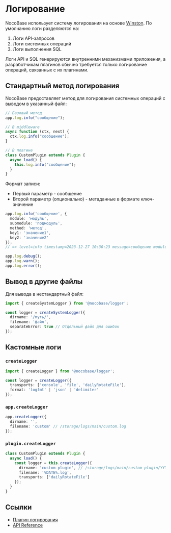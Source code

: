 # Логирование

NocoBase использует систему логирования на основе <a href="https://github.com/winstonjs/winston" target="_blank">Winston</a>. По умолчанию логи разделяются на:

1. Логи API-запросов
2. Логи системных операций  
3. Логи выполнения SQL

Логи API и SQL генерируются внутренними механизмами приложения, а разработчикам плагинов обычно требуется только логирование операций, связанных с их плагинами.

## Стандартный метод логирования

NocoBase предоставляет метод для логирования системных операций с выводом в указанный файл:

```ts
// Базовый метод
app.log.info("сообщение");

// В middleware
async function (ctx, next) {
  ctx.log.info("сообщение");
}

// В плагине 
class CustomPlugin extends Plugin {
  async load() {
    this.log.info("сообщение");
  }
}
```

Формат записи:
- Первый параметр - сообщение
- Второй параметр (опционально) - метаданные в формате ключ-значение

```ts
app.log.info('сообщение', {
  module: 'модуль',
  submodule: 'подмодуль',
  method: 'метод',
  key1: 'значение1',
  key2: 'значение2'
});
// => level=info timestamp=2023-12-27 10:30:23 message=сообщение module=модуль submodule=подмодуль method=метод meta={"key1": "значение1", "key2": "значение2"}

app.log.debug();
app.log.warn(); 
app.log.error();
```

## Вывод в другие файлы

Для вывода в нестандартный файл:

```ts
import { createSystemLogger } from '@nocobase/logger';

const logger = createSystemLogger({
  dirname: '/путь/',
  filename: 'файл',
  separateError: true // Отдельный файл для ошибок
});
```

## Кастомные логи

### `createLogger`

```ts
import { createLogger } from '@nocobase/logger';

const logger = createLogger({
  transports: ['console', 'file', 'dailyRotateFile'],
  format: 'logfmt' | 'json' | 'delimiter' 
});
```

### `app.createLogger`

```ts
app.createLogger({
  dirname: '',
  filename: 'custom' // /storage/logs/main/custom.log
});
```

### `plugin.createLogger`

```ts
class CustomPlugin extends Plugin {
  async load() {
    const logger = this.createLogger({
      dirname: 'custom-plugin', // /storage/logs/main/custom-plugin/YYYY-MM-DD.log
      filename: '%DATE%.log',
      transports: ['dailyRotateFile']
    });
  }
}
```

## Ссылки

- [Плагин логирования](../../handbook/logger/index.md)
- [API Reference](../../api/logger.md)
